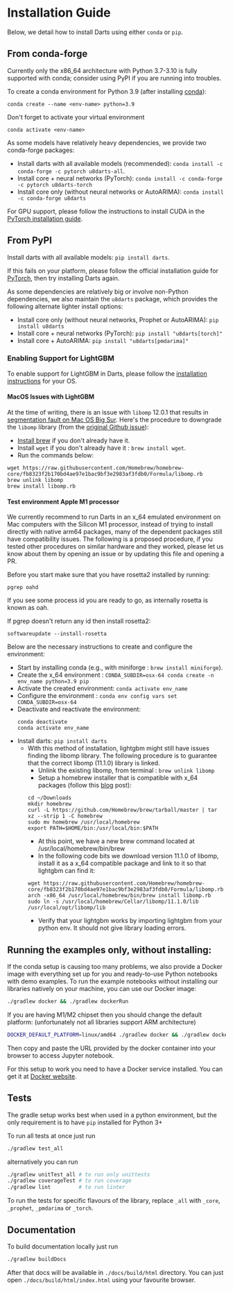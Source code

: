 # Installation Guide

Below, we detail how to install Darts using either `conda` or `pip`.

## From conda-forge
Currently only the x86_64 architecture with Python 3.7-3.10
is fully supported with conda; consider using PyPI if you are running into troubles.

To create a conda environment for Python 3.9
(after installing [conda](https://docs.conda.io/en/latest/miniconda.html)):

    conda create --name <env-name> python=3.9

Don't forget to activate your virtual environment

    conda activate <env-name>

As some models have relatively heavy dependencies, we provide two conda-forge packages:

* Install darts with all available models (recommended): `conda install -c conda-forge -c pytorch u8darts-all`.
* Install core + neural networks (PyTorch): `conda install -c conda-forge -c pytorch u8darts-torch`
* Install core only (without neural networks or AutoARIMA): `conda install -c conda-forge u8darts`

For GPU support, please follow the instructions to install CUDA in the [PyTorch installation guide](https://pytorch.org/get-started/locally/).


## From PyPI
Install darts with all available models: `pip install darts`.

If this fails on your platform, please follow the official installation 
guide for [PyTorch](https://pytorch.org/get-started/locally/), then try installing Darts again.

As some dependencies are relatively big or involve non-Python dependencies,
we also maintain the `u8darts` package, which provides the following alternate lighter install options:

* Install core only (without neural networks, Prophet or AutoARIMA): `pip install u8darts`
* Install core + neural networks (PyTorch): `pip install "u8darts[torch]"`
* Install core + AutoARIMA: `pip install "u8darts[pmdarima]"`

### Enabling Support for LightGBM

To enable support for LightGBM in Darts, please follow the
[installation instructions](https://lightgbm.readthedocs.io/en/latest/Installation-Guide.html) for your OS.

#### MacOS Issues with LightGBM
At the time of writing, there is an issue with ``libomp`` 12.0.1 that results in
[segmentation fault on Mac OS Big Sur](https://github.com/microsoft/LightGBM/issues/4229).
Here's the procedure to downgrade the ``libomp`` library (from the
[original Github issue](https://github.com/microsoft/LightGBM/issues/4229#issue-867528353)):
* [Install brew](https://brew.sh/) if you don't already have it.
* Install `wget` if you don't already have it : `brew install wget`.
* Run the commands below:
```
wget https://raw.githubusercontent.com/Homebrew/homebrew-core/fb8323f2b170bd4ae97e1bac9bf3e2983af3fdb0/Formula/libomp.rb
brew unlink libomp
brew install libomp.rb
```

#### Test environment Apple M1 processor

We currently recommend to run Darts in an x_64 emulated environment on Mac computers with the Silicon M1 processor,
instead of trying to install directly with native arm64 packages, many of the dependent packages still have compatibility 
issues. The following is a proposed procedure, if you tested other procedures on similar hardware and they worked, 
please let us know about them by opening an issue or by updating this file and opening a PR. 

Before you start make sure that you have rosetta2 installed by running: 
```
pgrep oahd
``` 
If you see some process id you are ready to go, as internally rosetta is known as oah.

If pgrep doesn't return any id then install rosetta2:
```
softwareupdate --install-rosetta
```

Below are the necessary instructions to create and configure the environment:
- Start by installing conda (e.g., with miniforge : `brew install miniforge`).
- Create the x_64 environment : `CONDA_SUBDIR=osx-64 conda create -n env_name python=3.9 pip`
- Activate the created environment: `conda activate env_name`
- Configure the environment : `conda env config vars set CONDA_SUBDIR=osx-64`
- Deactivate and reactivate the environment:
  ```
  conda deactivate
  conda activate env_name
  ```
- Install darts: `pip install darts`
  - With this method of installation, lightgbm might still have issues finding the libomp library.
  The following procedure is to guarantee that the correct libomp (11.1.0) library is linked.
    - Unlink the existing libomp, from terminal : `brew unlink libomp`
    - Setup a homebrew installer that is compatible with x_64 packages (follow this [blog](https://medium.com/mkdir-awesome/how-to-install-x86-64-homebrew-packages-on-apple-m1-macbook-54ba295230f) 
    post):
    ```
    cd ~/Downloads
    mkdir homebrew
    curl -L https://github.com/Homebrew/brew/tarball/master | tar xz --strip 1 -C homebrew
    sudo mv homebrew /usr/local/homebrew
    export PATH=$HOME/bin:/usr/local/bin:$PATH
    ```
    - At this point, we have a new brew command located at /usr/local/homebrew/bin/brew
    - In the following code bits we download version 11.1.0 of libomp, install it as a x_64 compatible package and link to it so that lightgbm can find it:
    ```
    wget https://raw.githubusercontent.com/Homebrew/homebrew-core/fb8323f2b170bd4ae97e1bac9bf3e2983af3fdb0/Formula/libomp.rb
    arch -x86_64 /usr/local/homebrew/bin/brew install libomp.rb
    sudo ln -s /usr/local/homebrew/Cellar/libomp/11.1.0/lib /usr/local/opt/libomp/lib
    ```
    - Verify that your lightgbm works by importing lightgbm from your python env. It should not give library loading errors. 

## Running the examples only, without installing:

If the conda setup is causing too many problems, we also provide a Docker image with everything set up for you and ready-to-use Python notebooks with demo examples.
To run the example notebooks without installing our libraries natively on your machine, you can use our Docker image:
```bash
./gradlew docker && ./gradlew dockerRun
```
If you are having M1/M2 chipset then you should change the default platform: (unfortunately not all libraries support ARM architecture)
```bash
DOCKER_DEFAULT_PLATFORM=linux/amd64 ./gradlew docker && ./gradlew dockerRun
```

Then copy and paste the URL provided by the docker container into your browser to access Jupyter notebook.

For this setup to work you need to have a Docker service installed. You can get it at [Docker website](https://docs.docker.com/get-docker/).


## Tests

The gradle setup works best when used in a python environment, but the only requirement is to have `pip` installed for Python 3+

To run all tests at once just run
```bash
./gradlew test_all
```

alternatively you can run
```bash
./gradlew unitTest_all # to run only unittests
./gradlew coverageTest # to run coverage
./gradlew lint         # to run linter
```

To run the tests for specific flavours of the library, replace `_all` with `_core`, `_prophet`, `_pmdarima` or `_torch`.

## Documentation

To build documentation locally just run
```bash
./gradlew buildDocs
```
After that docs will be available in `./docs/build/html` directory. You can just open `./docs/build/html/index.html` using your favourite browser.